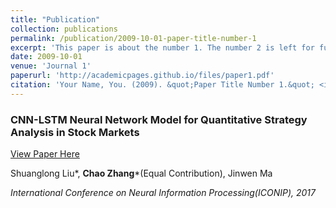 ```yaml
---
title: "Publication"
collection: publications
permalink: /publication/2009-10-01-paper-title-number-1
excerpt: 'This paper is about the number 1. The number 2 is left for future work.'
date: 2009-10-01
venue: 'Journal 1'
paperurl: 'http://academicpages.github.io/files/paper1.pdf'
citation: 'Your Name, You. (2009). &quot;Paper Title Number 1.&quot; <i>Journal 1</i>. 1(1).'
---
```

### CNN-LSTM Neural Network Model for Quantitative Strategy Analysis in Stock Markets

[View Paper Here](http://pkuzc.github.io/files/iconip_2017.pdf)

Shuanglong Liu\*, **Chao Zhang**\*(Equal Contribution), Jinwen Ma

*International Conference on Neural Information Processing(ICONIP), 2017*

